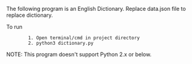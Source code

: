 The following program is an English Dictionary.
Replace data.json file to replace dictionary.

To run

            1. Open terminal/cmd in project directory
            2. python3 dictionary.py

NOTE: This program doesn't support Python 2.x or below.
